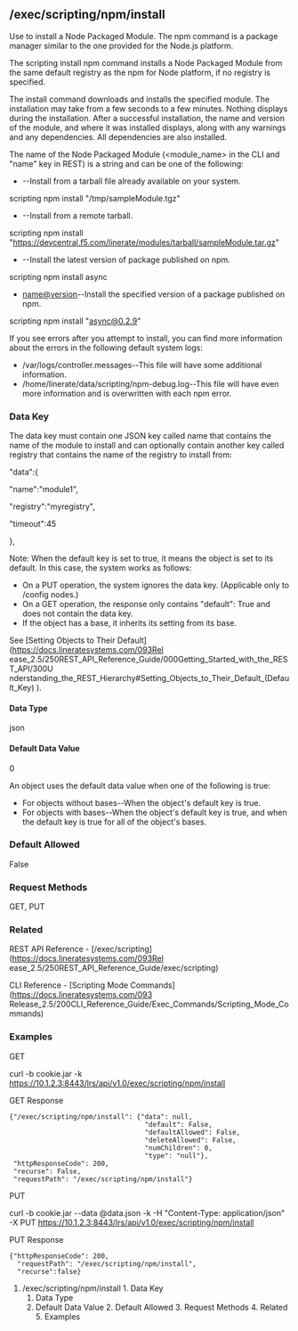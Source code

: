 ## /exec/scripting/npm/install

Use to install a Node Packaged Module. The npm command is a package manager
similar to the one provided for the Node.js platform.

The scripting install npm command installs a Node Packaged Module from the
same default registry as the npm for Node platform, if no registry is
specified.

The install command downloads and installs the specified module. The
installation may take from a few seconds to a few minutes. Nothing displays
during the installation. After a successful installation, the name and version
of the module, and where it was installed displays, along with any warnings
and any dependencies. All dependencies are also installed.

The name of the Node Packaged Module (<module_name> in the CLI and "name" key
in REST) is a string and can be one of the following:

  * <tarball-file>--Install from a tarball file already available on your system.

scripting npm install "/tmp/sampleModule.tgz"

  * <tarball-url>--Install from a remote tarball.

scripting npm install
"https://devcentral.f5.com/linerate/modules/tarball/sampleModule.tar.gz"

  * <name>--Install the latest version of package published on npm.

scripting npm install async

  * <name@version>--Install the specified version of a package published on npm.

scripting npm install "async@0.2.9"

If you see errors after you attempt to install, you can find more information
about the errors in the following default system logs:

  * /var/logs/controller.messages--This file will have some additional information.
  * /home/linerate/data/scripting/npm-debug.log--This file will have even more information and is overwritten with each npm error.

### Data Key

The data key must contain one JSON key called name that contains the name of
the module to install and can optionally contain another key called registry
that contains the name of the registry to install from:

"data":{

"name":"module1",

"registry":"myregistry",

"timeout":45

},

Note: When the default key is set to true, it means the object is set to its
default. In this case, the system works as follows:

  * On a PUT operation, the system ignores the data key. (Applicable only to /config nodes.)
  * On a GET operation, the response only contains "default": True and does not contain the data key.
  * If the object has a base, it inherits its setting from its base.

See [Setting Objects to Their Default](https://docs.lineratesystems.com/093Rel
ease_2.5/250REST_API_Reference_Guide/000Getting_Started_with_the_REST_API/300U
nderstanding_the_REST_Hierarchy#Setting_Objects_to_Their_Default_(Default_Key)
).

#### Data Type

json

#### Default Data Value

0

An object uses the default data value when one of the following is true:

  * For objects without bases--When the object's default key is true.
  * For objects with bases--When the object's default key is true, and when the default key is true for all of the object's bases.

### Default Allowed

False

### Request Methods

GET, PUT

### Related

REST API Reference - [/exec/scripting](https://docs.lineratesystems.com/093Rel
ease_2.5/250REST_API_Reference_Guide/exec/scripting)

CLI Reference - [Scripting Mode Commands](https://docs.lineratesystems.com/093
Release_2.5/200CLI_Reference_Guide/Exec_Commands/Scripting_Mode_Commands)

### Examples

GET

curl -b cookie.jar -k
https://10.1.2.3:8443/lrs/api/v1.0/exec/scripting/npm/install

GET Response

    
    {"/exec/scripting/npm/install": {"data": null,
                                      "default": False,
                                      "defaultAllowed": False,
                                      "deleteAllowed": False,
                                      "numChildren": 0,
                                      "type": "null"},
     "httpResponseCode": 200,
     "recurse": False,
     "requestPath": "/exec/scripting/npm/install"}
    

PUT

curl -b cookie.jar --data @data.json -k -H "Content-Type: application/json" -X
PUT https://10.1.2.3:8443/lrs/api/v1.0/exec/scripting/npm/install

PUT Response

    
    {"httpResponseCode": 200,
      "requestPath": "/exec/scripting/npm/install",
      "recurse":false}
    

  1. /exec/scripting/npm/install
    1. Data Key
      1. Data Type
      2. Default Data Value
    2. Default Allowed
    3. Request Methods
    4. Related
    5. Examples

